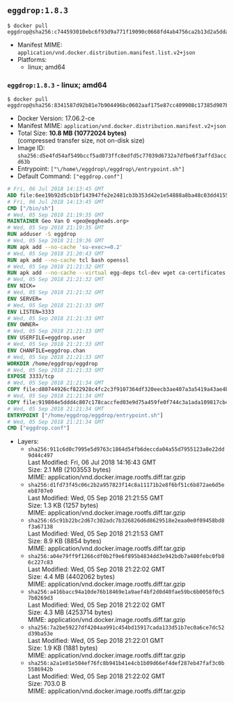 ## `eggdrop:1.8.3`

```console
$ docker pull eggdrop@sha256:c744593010ebc6f93d9a771f19090c0668fd4ab4756ca2b13d2a5ddaff175e17
```

-	Manifest MIME: `application/vnd.docker.distribution.manifest.list.v2+json`
-	Platforms:
	-	linux; amd64

### `eggdrop:1.8.3` - linux; amd64

```console
$ docker pull eggdrop@sha256:8341587d92b81e7b904496bc0602aaf175e87cc409908c17385d907b6a7505a0
```

-	Docker Version: 17.06.2-ce
-	Manifest MIME: `application/vnd.docker.distribution.manifest.v2+json`
-	Total Size: **10.8 MB (10772024 bytes)**  
	(compressed transfer size, not on-disk size)
-	Image ID: `sha256:d5e4fd54af549bccf5ad073ffc8edfd5c77039d6732a7dfbe6f3affd3accd63b`
-	Entrypoint: `["\/home\/eggdrop\/eggdrop\/entrypoint.sh"]`
-	Default Command: `["eggdrop.conf"]`

```dockerfile
# Fri, 06 Jul 2018 14:13:45 GMT
ADD file:6ee19b92d5cb1bf143947fe2e2481cb3b353d42e1e54888a8ba48c03dd4155f2 in / 
# Fri, 06 Jul 2018 14:13:45 GMT
CMD ["/bin/sh"]
# Wed, 05 Sep 2018 21:19:35 GMT
MAINTAINER Geo Van O <geo@eggheads.org>
# Wed, 05 Sep 2018 21:19:35 GMT
RUN adduser -S eggdrop
# Wed, 05 Sep 2018 21:19:36 GMT
RUN apk add --no-cache 'su-exec>=0.2'
# Wed, 05 Sep 2018 21:20:43 GMT
RUN apk add --no-cache tcl bash openssl
# Wed, 05 Sep 2018 21:21:32 GMT
RUN apk add --no-cache --virtual egg-deps tcl-dev wget ca-certificates make tar gpgme build-base openssl-dev   && wget ftp://ftp.eggheads.org/pub/eggdrop/source/1.8/eggdrop-1.8.3.tar.gz   && wget ftp://ftp.eggheads.org/pub/eggdrop/source/1.8/eggdrop-1.8.3.tar.gz.asc   && gpg --keyserver ha.pool.sks-keyservers.net --recv-key E01C240484DE7DBE190FE141E7667DE1D1A39AFF   && gpg --batch --verify eggdrop-1.8.3.tar.gz.asc eggdrop-1.8.3.tar.gz   && rm eggdrop-1.8.3.tar.gz.asc   && tar -zxvf eggdrop-1.8.3.tar.gz   && rm eggdrop-1.8.3.tar.gz   && ( cd eggdrop-1.8.3     && ./configure     && make config     && make     && make install DEST=/home/eggdrop/eggdrop )   && rm -rf eggdrop-1.8.3   && mkdir /home/eggdrop/eggdrop/data   && chown -R eggdrop /home/eggdrop/eggdrop   && apk del egg-deps
# Wed, 05 Sep 2018 21:21:32 GMT
ENV NICK=
# Wed, 05 Sep 2018 21:21:32 GMT
ENV SERVER=
# Wed, 05 Sep 2018 21:21:33 GMT
ENV LISTEN=3333
# Wed, 05 Sep 2018 21:21:33 GMT
ENV OWNER=
# Wed, 05 Sep 2018 21:21:33 GMT
ENV USERFILE=eggdrop.user
# Wed, 05 Sep 2018 21:21:33 GMT
ENV CHANFILE=eggdrop.chan
# Wed, 05 Sep 2018 21:21:33 GMT
WORKDIR /home/eggdrop/eggdrop
# Wed, 05 Sep 2018 21:21:33 GMT
EXPOSE 3333/tcp
# Wed, 05 Sep 2018 21:21:34 GMT
COPY file:d80744926cf822928c4fc2c3f9107364df320eecb3ae407a3a5419a43ae4b872 in /home/eggdrop/eggdrop 
# Wed, 05 Sep 2018 21:21:34 GMT
COPY file:919804e5ddd4c807c178caccfed03e9d75a459fe0f744c3a1ada109817cb44ec in /home/eggdrop/eggdrop/scripts/ 
# Wed, 05 Sep 2018 21:21:34 GMT
ENTRYPOINT ["/home/eggdrop/eggdrop/entrypoint.sh"]
# Wed, 05 Sep 2018 21:21:34 GMT
CMD ["eggdrop.conf"]
```

-	Layers:
	-	`sha256:911c6d0c7995e5d9763c1864d54fb6deccda04a55d7955123a8e22dd9d44c497`  
		Last Modified: Fri, 06 Jul 2018 14:16:43 GMT  
		Size: 2.1 MB (2103553 bytes)  
		MIME: application/vnd.docker.image.rootfs.diff.tar.gzip
	-	`sha256:d1fd73f45c06c2b2a957823f14c8a11171b2e8f6bf51c6b872ae6d5eeb8707e0`  
		Last Modified: Wed, 05 Sep 2018 21:21:55 GMT  
		Size: 1.3 KB (1257 bytes)  
		MIME: application/vnd.docker.image.rootfs.diff.tar.gzip
	-	`sha256:65c91b22bc2d67c302adc7b326826d6d8629518e2eaa0e0f09458bd8f3a67138`  
		Last Modified: Wed, 05 Sep 2018 21:21:53 GMT  
		Size: 8.9 KB (8854 bytes)  
		MIME: application/vnd.docker.image.rootfs.diff.tar.gzip
	-	`sha256:a04e79ff9f1266cdf0b2f9e6f895b4834dd3e942bdb7a480febc0fb86c227c83`  
		Last Modified: Wed, 05 Sep 2018 21:22:02 GMT  
		Size: 4.4 MB (4402062 bytes)  
		MIME: application/vnd.docker.image.rootfs.diff.tar.gzip
	-	`sha256:a416bacc94a10de76b18469e1a9aef4bf2d0d40fae59bc6b0058f0c57b0269d3`  
		Last Modified: Wed, 05 Sep 2018 21:22:02 GMT  
		Size: 4.3 MB (4253714 bytes)  
		MIME: application/vnd.docker.image.rootfs.diff.tar.gzip
	-	`sha256:7a2be59227df4204aa991c454bd15917cada133d51b7ec0a6ce7dc52d39ba53e`  
		Last Modified: Wed, 05 Sep 2018 21:22:01 GMT  
		Size: 1.9 KB (1881 bytes)  
		MIME: application/vnd.docker.image.rootfs.diff.tar.gzip
	-	`sha256:a2a1e01e504ef76fc8b941b41e4cb1b09d66ef4def287eb47faf3c0b5586942b`  
		Last Modified: Wed, 05 Sep 2018 21:22:02 GMT  
		Size: 703.0 B  
		MIME: application/vnd.docker.image.rootfs.diff.tar.gzip
